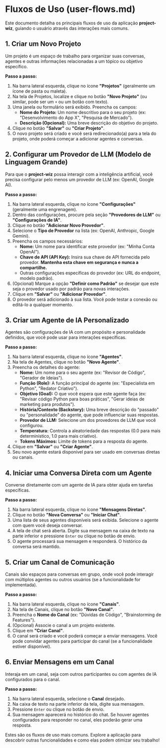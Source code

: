 # Fluxos de Uso (user-flows.md)

Este documento detalha os principais fluxos de uso da aplicação **project-wiz**, guiando o usuário através das interações mais comuns.

## 1. Criar um Novo Projeto

Um projeto é um espaço de trabalho para organizar suas conversas, agentes e outras informações relacionadas a um tópico ou objetivo específico.

**Passo a passo:**

1.  Na barra lateral esquerda, clique no ícone **"Projetos"** (geralmente um ícone de pasta ou maleta).
2.  Na tela de Projetos, localize e clique no botão **"Novo Projeto"** (ou similar, pode ser um `+` ou um botão com texto).
3.  Uma janela ou formulário será exibido. Preencha os campos:
    -   **Nome do Projeto:** Um nome descritivo para o seu projeto (ex: "Desenvolvimento do App X", "Pesquisa de Mercado").
    -   **Descrição (Opcional):** Uma breve descrição do objetivo do projeto.
4.  Clique no botão **"Salvar"** ou **"Criar Projeto"**.
5.  O novo projeto será criado e você será redirecionado(a) para a tela do projeto, onde poderá começar a adicionar agentes e conversas.

## 2. Configurar um Provedor de LLM (Modelo de Linguagem Grande)

Para que o **project-wiz** possa interagir com a inteligência artificial, você precisa configurar pelo menos um provedor de LLM (ex: OpenAI, Google AI).

**Passo a passo:**

1.  Na barra lateral esquerda, clique no ícone **"Configurações"** (geralmente uma engrenagem).
2.  Dentro das configurações, procure pela seção **"Provedores de LLM"** ou **"Configurações de IA"**.
3.  Clique no botão **"Adicionar Novo Provedor"**.
4.  Selecione o **Tipo de Provedor** na lista (ex: OpenAI, Anthropic, Google Gemini).
5.  Preencha os campos necessários:
    -   **Nome:** Um nome para identificar este provedor (ex: "Minha Conta OpenAI").
    -   **Chave de API (API Key):** Insira sua chave de API fornecida pelo provedor. **Mantenha esta chave em segurança e nunca a compartilhe.**
    -   Outras configurações específicas do provedor (ex: URL do endpoint, modelo padrão).
6.  (Opcional) Marque a opção **"Definir como Padrão"** se desejar que este seja o provedor usado por padrão para novas interações.
7.  Clique em **"Salvar"** ou **"Adicionar Provedor"**.
8.  O provedor será adicionado à sua lista. Você pode testar a conexão ou editá-lo a qualquer momento.

## 3. Criar um Agente de IA Personalizado

Agentes são configurações de IA com um propósito e personalidade definidos, que você pode usar para interações específicas.

**Passo a passo:**

1.  Na barra lateral esquerda, clique no ícone **"Agentes"**.
2.  Na tela de Agentes, clique no botão **"Novo Agente"**.
3.  Preencha os detalhes do agente:
    -   **Nome:** Um nome para o seu agente (ex: "Revisor de Código", "Gerador de Ideias").
    -   **Função (Role):** A função principal do agente (ex: "Especialista em Python", "Redator Criativo").
    -   **Objetivo (Goal):** O que você espera que este agente faça (ex: "Revisar código Python para boas práticas", "Gerar ideias de marketing para produtos").
    -   **História/Contexto (Backstory):** Uma breve descrição do "passado" ou "personalidade" do agente, que pode influenciar suas respostas.
    -   **Provedor de LLM:** Selecione um dos provedores de LLM que você configurou.
    -   **Temperatura:** Controla a aleatoriedade das respostas (0.0 para mais determinístico, 1.0 para mais criativo).
    -   **Tokens Máximos:** Limite de tokens para a resposta do agente.
4.  Clique em **"Salvar"** ou **"Criar Agente"**.
5.  Seu novo agente estará disponível para ser usado em conversas diretas ou canais.

## 4. Iniciar uma Conversa Direta com um Agente

Converse diretamente com um agente de IA para obter ajuda em tarefas específicas.

**Passo a passo:**

1.  Na barra lateral esquerda, clique no ícone **"Mensagens Diretas"**.
2.  Clique no botão **"Nova Conversa"** ou **"Iniciar Chat"**.
3.  Uma lista de seus agentes disponíveis será exibida. Selecione o agente com quem você deseja conversar.
4.  A tela de chat será aberta. Digite sua mensagem na caixa de texto na parte inferior e pressione `Enter` ou clique no botão de envio.
5.  O agente processará sua mensagem e responderá. O histórico da conversa será mantido.

## 5. Criar um Canal de Comunicação

Canais são espaços para conversas em grupo, onde você pode interagir com múltiplos agentes ou outros usuários (se a funcionalidade for implementada).

**Passo a passo:**

1.  Na barra lateral esquerda, clique no ícone **"Canais"**.
2.  Na tela de Canais, clique no botão **"Novo Canal"**.
3.  Preencha o **Nome do Canal** (ex: "Dúvidas de Código", "Brainstorming de Features").
4.  (Opcional) Associe o canal a um projeto existente.
5.  Clique em **"Criar Canal"**.
6.  O canal será criado e você poderá começar a enviar mensagens. Você pode convidar agentes para participar do canal (se a funcionalidade estiver disponível).

## 6. Enviar Mensagens em um Canal

Interaja em um canal, seja com outros participantes ou com agentes de IA configurados para o canal.

**Passo a passo:**

1.  Na barra lateral esquerda, selecione o **Canal** desejado.
2.  Na caixa de texto na parte inferior da tela, digite sua mensagem.
3.  Pressione `Enter` ou clique no botão de envio.
4.  Sua mensagem aparecerá no histórico do chat. Se houver agentes configurados para responder no canal, eles poderão gerar uma resposta.

Estes são os fluxos de uso mais comuns. Explore a aplicação para descobrir outras funcionalidades e como elas podem otimizar seu trabalho!